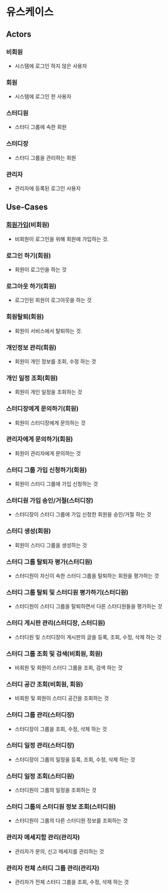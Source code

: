 # 유스케이스

## Actors


### 비회원
- 시스템에 로그인 하지 않은 사용자

### 회원
- 시스템에 로그인 한 사용자

### 스터디원
- 스터디 그룹에 속한 회원

### 스터디장
- 스터디 그룹을 관리하는 회원

### 관리자
- 관리자에 등록된 로그인 사용자


## Use-Cases


### [회원가입](uc001-SignUp.md)(비회원)
- 비회원이 로그인을 위해 회원에 가입하는 것.

### 로그인 하기(회원)
- 회원이 로그인을 하는 것

### 로그아웃 하기(회원)
- 로그인된 회원이 로그아웃을 하는 것

### 회원탈퇴(회원)
- 회원이 서비스에서 탈퇴하는 것.

### 개인정보 관리(회원)
- 회원이 개인 정보를 조회, 수정 하는 것

### 개인 일정 조회(회원)
- 회원이 개인 일정을 조회하는 것

### 스터디장에게 문의하기(회원)
- 회원이 스터디장에게 문의하는 것

### 관리자에게 문의하기(회원)
- 회원이 관리자에게 문의하는 것

### 스터디 그룹 가입 신청하기(회원)
- 회원이 스터디 그룹에 가입 신청하는 것

### 스터디원 가입 승인/거절(스터디장)
- 스터디장이 스터디 그룹에 가입 신청한 회원을 승인/거절 하는 것

### 스터디 생성(회원)
- 회원이 스터디 그룹을 생성하는 것

### 스터디 그룹 탈퇴자 평가(스터디원)
- 스터디원이 자신이 속한 스터디 그룹을 탈퇴하는 회원을 평가하는 것

### 스터디 그룹 탈퇴 및 스터디원 평가하기(스터디원)
- 스터디원이 스터디 그룹을 탈퇴하면서 다른 스터디원들을 평가하는 것

### 스터디 게시판 관리(스터디장, 스터디원)
- 스터디원 및 스터디장이 게시판의 글을 등록, 조회, 수정, 삭제 하는 것

### 스터디 그룹 조회 및 검색(비회원, 회원)
- 비회원 및 회원이 스터디 그룹을 조회, 검색 하는 것

### 스터디 공간 조회(비회원, 회원)
- 비회원 및 회원이 스터디 공간을 조회하는 것

### 스터디 그룹 관리(스터디장)
- 스터디장이 그룹을 조회, 수정, 삭제 하는 것

### 스터디 일정 관리(스터디장)
- 스터디장이 그룹의 일정을 등록, 조회, 수정, 삭제 하는 것

### 스터디 일정 조회(스터디원)
- 스터디원이 그룹의 일정을 조회하는 것

### 스터디 그룹의 스터디원 정보 조회(스터디원)
- 스터디원이 그룹의 다른 스터디원 정보를 조회하는 것

### 관리자 메세지함 관리(관리자)
- 관리자가 문의, 신고 메세지를 관리하는 것

### 관리자 전체 스터디 그룹 관리(관리자)
- 관리자가 전체 스터디 그룹을 조회, 수정, 삭제 하는 것















